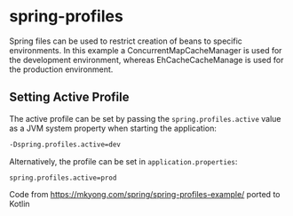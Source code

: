 # spring-profiles

Spring files can be used to restrict creation of beans to specific environments. In this example a ConcurrentMapCacheManager is used for the development environment, whereas EhCacheCacheManage is used for the production environment.

## Setting Active Profile

The active profile can be set by passing the `spring.profiles.active` value as a JVM system property when starting the application:

```bash
-Dspring.profiles.active=dev
```

Alternatively, the profile can be set in `application.properties`:

```
spring.profiles.active=prod
```

Code from https://mkyong.com/spring/spring-profiles-example/ ported to Kotlin

